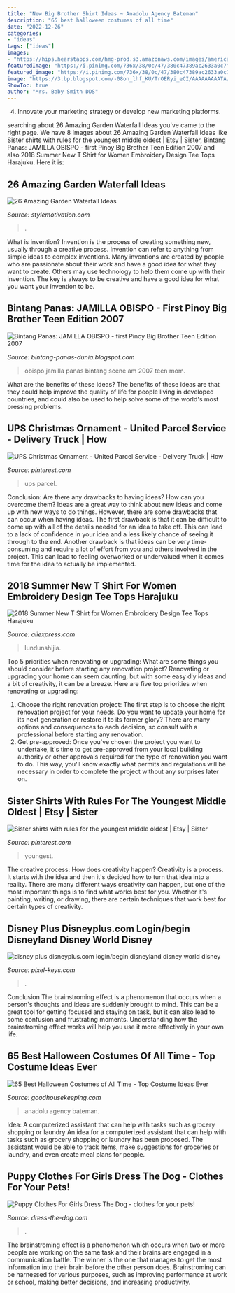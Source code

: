 ```yaml
---
title: "New Big Brother Shirt Ideas ~ Anadolu Agency Bateman"
description: "65 best halloween costumes of all time"
date: "2022-12-26"
categories:
- "ideas"
tags: ["ideas"]
images:
- "https://hips.hearstapps.com/hmg-prod.s3.amazonaws.com/images/american-psycho-best-costumes-1539031184.jpg?crop=1xw:1xh;center,top&amp;resize=480:*"
featuredImage: "https://i.pinimg.com/736x/38/0c/47/380c47389ac2633a0c7f9a6c1808e43b.jpg"
featured_image: "https://i.pinimg.com/736x/38/0c/47/380c47389ac2633a0c7f9a6c1808e43b.jpg"
image: "https://3.bp.blogspot.com/-08on_lhf_KU/TrOERyi_eCI/AAAAAAAAATA/IvLIc-pL0Qs/s1600/Jamilla_Natalie_Obispo_005.jpg"
ShowToc: true
author: "Mrs. Baby Smith DDS"
---
```



4. Innovate your marketing strategy or develop new marketing platforms.

	

		
searching about 26 Amazing Garden Waterfall Ideas you've came to the right page. We have 8 Images about 26 Amazing Garden Waterfall Ideas like Sister shirts with rules for the youngest middle oldest | Etsy | Sister, Bintang Panas: JAMILLA OBISPO - first Pinoy Big Brother Teen Edition 2007 and also 2018 Summer New T Shirt for Women Embroidery Design Tee Tops Harajuku. Here it is:
		
    
## 26 Amazing Garden Waterfall Ideas

<img loading=lazy src="https://www.stylemotivation.com/wp-content/uploads/2013/09/21.jpg" onerror="this.onerror=null;this.src='https://tse3.mm.bing.net/th?id=OIP._xNZAJccOB9peBUhFJ5sBAHaK2&amp;pid=15.1';" alt="26 Amazing Garden Waterfall Ideas">

_Source: stylemotivation.com_

>. 

	

What is invention?
Invention is the process of creating something new, usually through a creative process. Invention can refer to anything from simple ideas to complex inventions. Many inventions are created by people who are passionate about their work and have a good idea for what they want to create. Others may use technology to help them come up with their invention. The key is always to be creative and have a good idea for what you want your invention to be.

    
## Bintang Panas: JAMILLA OBISPO - First Pinoy Big Brother Teen Edition 2007

<img loading=lazy src="https://3.bp.blogspot.com/-08on_lhf_KU/TrOERyi_eCI/AAAAAAAAATA/IvLIc-pL0Qs/s1600/Jamilla_Natalie_Obispo_005.jpg" onerror="this.onerror=null;this.src='https://tse2.mm.bing.net/th?id=OIP.lWCbrsZI2t06U0KC2ixOsQHaLG&amp;pid=15.1';" alt="Bintang Panas: JAMILLA OBISPO - first Pinoy Big Brother Teen Edition 2007">

_Source: bintang-panas-dunia.blogspot.com_

>obispo jamilla panas bintang scene am 2007 teen mom. 

	

What are the benefits of these ideas?
The benefits of these ideas are that they could help improve the quality of life for people living in developed countries, and could also be used to help solve some of the world's most pressing problems.

    
## UPS Christmas Ornament - United Parcel Service - Delivery Truck | How

<img loading=lazy src="https://i.pinimg.com/736x/38/0c/47/380c47389ac2633a0c7f9a6c1808e43b.jpg" onerror="this.onerror=null;this.src='https://tse3.mm.bing.net/th?id=OIP.W-h4G8vjgf2AIQpLJbMZSwHaIV&amp;pid=15.1';" alt="UPS Christmas Ornament - United Parcel Service - Delivery Truck | How">

_Source: pinterest.com_

>ups parcel. 

	

Conclusion: Are there any drawbacks to having ideas? How can you overcome them?
Ideas are a great way to think about new ideas and come up with new ways to do things. However, there are some drawbacks that can occur when having ideas. The first drawback is that it can be difficult to come up with all of the details needed for an idea to take off. This can lead to a lack of confidence in your idea and a less likely chance of seeing it through to the end. Another drawback is that ideas can be very time-consuming and require a lot of effort from you and others involved in the project. This can lead to feeling overworked or undervalued when it comes time for the idea to actually be implemented.

    
## 2018 Summer New T Shirt For Women Embroidery Design Tee Tops Harajuku

<img loading=lazy src="https://ae01.alicdn.com/kf/HTB15WPaQXXXXXXUaXXXq6xXFXXX6/2018-Summer-New-T-Shirt-for-Women-Embroidery-Design-Tee-Tops-Harajuku-Short-Sleeve-Cotton-T.jpg" onerror="this.onerror=null;this.src='https://tse4.mm.bing.net/th?id=OIP.hkPOsmm1Jk37er8sKtVO7wHaHa&amp;pid=15.1';" alt="2018 Summer New T Shirt for Women Embroidery Design Tee Tops Harajuku">

_Source: aliexpress.com_

>lundunshijia. 

	

Top 5 priorities when renovating or upgrading: What are some things you should consider before starting any renovation project?
Renovating or upgrading your home can seem daunting, but with some easy diy ideas and a bit of creativity, it can be a breeze. Here are five top priorities when renovating or upgrading: 
1. Choose the right renovation project: The first step is to choose the right renovation project for your needs. Do you want to update your home for its next generation or restore it to its former glory? There are many options and consequences to each decision, so consult with a professional before starting any renovation. 
2. Get pre-approved: Once you've chosen the project you want to undertake, it's time to get pre-approved from your local building authority or other approvals required for the type of renovation you want to do. This way, you'll know exactly what permits and regulations will be necessary in order to complete the project without any surprises later on.

    
## Sister Shirts With Rules For The Youngest Middle Oldest | Etsy | Sister

<img loading=lazy src="https://i.pinimg.com/736x/82/37/f8/8237f88cb7daae83b1c137db7950a7b8.jpg" onerror="this.onerror=null;this.src='https://tse1.mm.bing.net/th?id=OIP.guezIkalECCpIvgcOPkKiQHaEW&amp;pid=15.1';" alt="Sister shirts with rules for the youngest middle oldest | Etsy | Sister">

_Source: pinterest.com_

>youngest. 

	

The creative process: How does creativity happen?
Creativity is a process. It starts with the idea and then it's decided how to turn that idea into a reality. There are many different ways creativity can happen, but one of the most important things is to find what works best for you. Whether it's painting, writing, or drawing, there are certain techniques that work best for certain types of creativity.

    
## Disney Plus Disneyplus.com Login/begin Disneyland Disney World Disney

<img loading=lazy src="https://cdn.ycan.shop/stores/ae20c33b1d2cce1193e2012998e4690a/products/sNSrpXBRKd8aL42x2m15H1ZIKWdtwEwGlzsKXHhq.jpeg" onerror="this.onerror=null;this.src='https://tse3.mm.bing.net/th?id=OIP.JcaP4Ou1I7aCV9uUWvsuLgHaHa&amp;pid=15.1';" alt="disney plus disneyplus.com login/begin disneyland disney world disney">

_Source: pixel-keys.com_

>. 

	

Conclusion
The brainstroming effect is a phenomenon that occurs when a person's thoughts and ideas are suddenly brought to mind. This can be a great tool for getting focused and staying on task, but it can also lead to some confusion and frustrating moments. Understanding how the brainstroming effect works will help you use it more effectively in your own life.

    
## 65 Best Halloween Costumes Of All Time - Top Costume Ideas Ever

<img loading=lazy src="https://hips.hearstapps.com/hmg-prod.s3.amazonaws.com/images/american-psycho-best-costumes-1539031184.jpg?crop=1xw:1xh;center,top&amp;resize=480:*" onerror="this.onerror=null;this.src='https://tse1.mm.bing.net/th?id=OIP.neLFUGhgjZGBY6z0LlhttwHaLH&amp;pid=15.1';" alt="65 Best Halloween Costumes of All Time - Top Costume Ideas Ever">

_Source: goodhousekeeping.com_

>anadolu agency bateman. 

	

Idea: A computerized assistant that can help with tasks such as grocery shopping or laundry
An idea for a computerized assistant that can help with tasks such as grocery shopping or laundry has been proposed. The assistant would be able to track items, make suggestions for groceries or laundry, and even create meal plans for people.

    
## Puppy Clothes For Girls Dress The Dog - Clothes For Your Pets!

<img loading=lazy src="http://dress-the-dog.com/wp-content/uploads/parser/Puppy-Clothes-For-Girls-2.jpg" onerror="this.onerror=null;this.src='https://tse3.mm.bing.net/th?id=OIP.5dej_LcM32DaUD8EXsbNVQHaJ_&amp;pid=15.1';" alt="Puppy Clothes For Girls Dress The Dog - clothes for your pets!">

_Source: dress-the-dog.com_

>. 

	

The brainstroming effect is a phenomenon which occurs when two or more people are working on the same task and their brains are engaged in a communication battle. The winner is the one that manages to get the most information into their brain before the other person does. Brainstroming can be harnessed for various purposes, such as improving performance at work or school, making better decisions, and increasing productivity.

